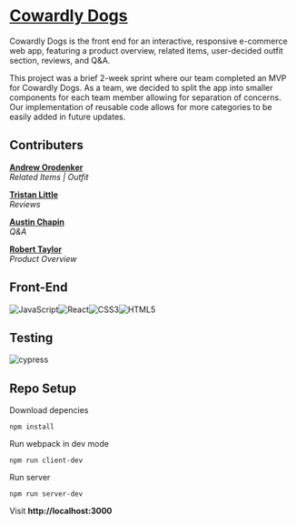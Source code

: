 # [Cowardly Dogs](https://github.com/CowardlyDogs/fec)
Cowardly Dogs is the front end for an interactive, responsive e-commerce web app, featuring a product overview, related items, user-decided outfit section, reviews, and Q&A.

This project was a brief 2-week sprint where our team completed an MVP for Cowardly Dogs. As a team, we decided to split the app into smaller components for each team member allowing for separation of concerns. Our implementation of reusable code allows for more categories to be easily added in future updates.


## Contributers

**[Andrew Orodenker](https://github.com/aorodenker)**\
*Related Items | Outfit*

**[Tristan Little](https://github.com/RosenSorcerer)**\
*Reviews*

**[Austin Chapin](https://github.com/austinchapin1)**\
*Q&A*

**[Robert Taylor](https://github.com/rvtaylor94)**\
*Product Overview*



## Front-End
![JavaScript](https://img.shields.io/badge/javascript-%23323330.svg?style=for-the-badge&logo=javascript&logoColor=%23F7DF1E)![React](https://img.shields.io/badge/react-%2320232a.svg?style=for-the-badge&logo=react&logoColor=%2361DAFB)![CSS3](https://img.shields.io/badge/css3-%231572B6.svg?style=for-the-badge&logo=css3&logoColor=white)![HTML5](https://img.shields.io/badge/html5-%23E34F26.svg?style=for-the-badge&logo=html5&logoColor=white)

## Testing
![cypress](https://img.shields.io/badge/-cypress-%23E5E5E5?style=for-the-badge&logo=cypress&logoColor=058a5e)


## Repo Setup

Download depencies

`npm install`

Run webpack in dev mode

`npm run client-dev`

Run server

`npm run server-dev`

Visit **http://localhost:3000**
